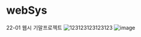 # webSys
22-01 웹시 기말프로젝트
![123123123123123](https://user-images.githubusercontent.com/39523433/171585354-d635611d-fcc5-4ba2-acb2-1c18bbee0abe.png)
![image](https://user-images.githubusercontent.com/39523433/171585543-59b49ea2-367c-4360-bc2f-54696605a3c4.png)

